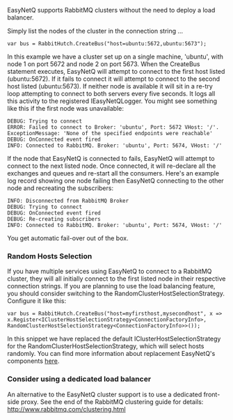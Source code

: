 EasyNetQ supports RabbitMQ clusters without the need to deploy a load balancer.

Simply list the nodes of the cluster in the connection string ...

    var bus = RabbitHutch.CreateBus("host=ubuntu:5672,ubuntu:5673");

In this example we have a cluster set up on a single machine, 'ubuntu', with node 1 on port 5672 and node 2 on port 5673. When the CreateBus statement executes, EasyNetQ will attempt to connect to the first host listed (ubuntu:5672). If it fails to connect it will attempt to connect to the second host listed (ubuntu:5673). If neither node is available it will sit in a re-try loop attempting to connect to both servers every five seconds. It logs all this activity to the registered IEasyNetQLogger. You might see something like this if the first node was unavailable:

    DEBUG: Trying to connect
    ERROR: Failed to connect to Broker: 'ubuntu', Port: 5672 VHost: '/'. ExceptionMessage: 'None of the specified endpoints were reachable'
    DEBUG: OnConnected event fired
    INFO: Connected to RabbitMQ. Broker: 'ubuntu', Port: 5674, VHost: '/'

If the node that EasyNetQ is connected to fails, EasyNetQ will attempt to connect to the next listed node. Once connected, it will re-declare all the exchanges and queues and re-start all the consumers. Here's an example log record showing one node failing then EasyNetQ connecting to the other node and recreating the subscribers:

    INFO: Disconnected from RabbitMQ Broker
    DEBUG: Trying to connect
    DEBUG: OnConnected event fired
    DEBUG: Re-creating subscribers
    INFO: Connected to RabbitMQ. Broker: 'ubuntu', Port: 5674, VHost: '/'

You get automatic fail-over out of the box.

### Random Hosts Selection
If you have multiple services using EasyNetQ to connect to a RabbitMQ cluster, they will all initially connect to the first listed node in their respective connection strings. If you are planning to use the load balancing feature, you should consider switching to the RandomClusterHostSelectionStrategy. Configure it like this:

    var bus = RabbitHutch.CreateBus("host=myfirsthost,mysecondhost", x => x.Register<IClusterHostSelectionStrategy<ConnectionFactoryInfo>, RandomClusterHostSelectionStrategy<ConnectionFactoryInfo>>());

In this snippet we have replaced the default IClusterHostSelectionStrategy for the RandomClusterHostSelectionStrategy, which will select hosts randomly. You can find more information about replacement EasyNetQ's components [here](https://github.com/mikehadlow/EasyNetQ/wiki/Replacing-EasyNetQ-Components).

### Consider using a dedicated load balancer
An alternative to the EasyNetQ cluster support is to use a dedicated front-side proxy. See the end of the RabbitMQ clustering guide for details: http://www.rabbitmq.com/clustering.html


